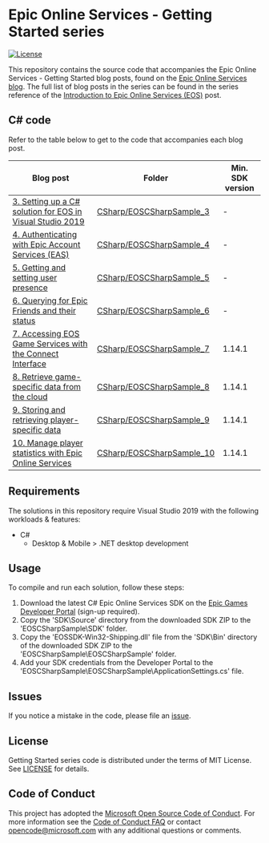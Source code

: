 # Epic Online Services - Getting Started series

[![License](https://img.shields.io/github/license/mashape/apistatus.svg)](LICENSE)

This repository contains the source code that accompanies the Epic Online Services - Getting Started blog posts, found 
on the [Epic Online Services blog](https://dev.epicgames.com/news). The full list of blog posts in the series can be 
found in the series reference of the [Introduction to Epic Online Services (EOS)](https://dev.epicgames.com/news/introduction-to-epic-online-services-eos#series-reference) post.

## C# code

Refer to the table below to get to the code that accompanies each blog post.

| Blog post | Folder | Min. SDK version |
| --- | --- | --- |
| [3. Setting up a C# solution for EOS in Visual Studio 2019](https://dev.epicgames.com/news/setting-up-a-c-solution-for-eos-in-visual-studio-2019) | [CSharp/EOSCSharpSample_3](CSharp/EOSCSharpSample_3) | - |
| [4. Authenticating with Epic Account Services (EAS)](https://dev.epicgames.com/news/player-authentication-with-epic-account-services-eas) | [CSharp/EOSCSharpSample_4](CSharp/EOSCSharpSample_4) | - |
| [5. Getting and setting user presence](https://dev.epicgames.com/en-US/news/getting-and-setting-player-presence) | [CSharp/EOSCSharpSample_5](CSharp/EOSCSharpSample_5) | - |
| [6. Querying for Epic Friends and their status](https://dev.epicgames.com/news/querying-for-epic-friends-and-their-status) | [CSharp/EOSCSharpSample_6](CSharp/EOSCSharpSample_6) | - |
| [7. Accessing EOS Game Services with the Connect Interface](https://dev.epicgames.com/news/accessing-eos-game-services-with-the-connect-interface) | [CSharp/EOSCSharpSample_7](CSharp/EOSCSharpSample_7) | 1.14.1 |
| [8. Retrieve game-specific data from the cloud](https://dev.epicgames.com/news/retrieve-game-specific-data-from-the-cloud) | [CSharp/EOSCSharpSample_8](CSharp/EOSCSharpSample_8) | 1.14.1 |
| [9. Storing and retrieving player-specific data](https://dev.epicgames.com/news/storing-and-retrieving-player-specific-data) | [CSharp/EOSCSharpSample_9](CSharp/EOSCSharpSample_9) | 1.14.1 |
| [10. Manage player statistics with Epic Online Services](https://dev.epicgames.com/news/manage-player-statistics-with-epic-online-services) | [CSharp/EOSCSharpSample_10](CSharp/EOSCSharpSample_10) | 1.14.1 |

## Requirements

The solutions in this repository require Visual Studio 2019 with the following workloads & features:

* C#
  * Desktop & Mobile > .NET desktop development

## Usage

To compile and run each solution, follow these steps:

1. Download the latest C# Epic Online Services SDK on the [Epic Games Developer Portal](https://dev.epicgames.com/portal/) (sign-up required).
2. Copy the 'SDK\Source' directory from the downloaded SDK ZIP to the 'EOSCSharpSample\SDK' folder.
3. Copy the 'EOSSDK-Win32-Shipping.dll' file from the 'SDK\Bin' directory of the downloaded SDK ZIP to the 'EOSCSharpSample\EOSCSharpSample' folder.
4. Add your SDK credentials from the Developer Portal to the 'EOSCSharpSample\EOSCSharpSample\ApplicationSettings.cs' file.

## Issues

If you notice a mistake in the code, please file an [issue](../../issues).

## License

Getting Started series code is distributed under the terms of MIT License. See [LICENSE](LICENSE) for details.

## Code of Conduct

This project has adopted the [Microsoft Open Source Code of Conduct](https://opensource.microsoft.com/codeofconduct/).
For more information see the [Code of Conduct FAQ](https://opensource.microsoft.com/codeofconduct/faq/) or
contact [opencode@microsoft.com](mailto:opencode@microsoft.com) with any additional questions or comments.
